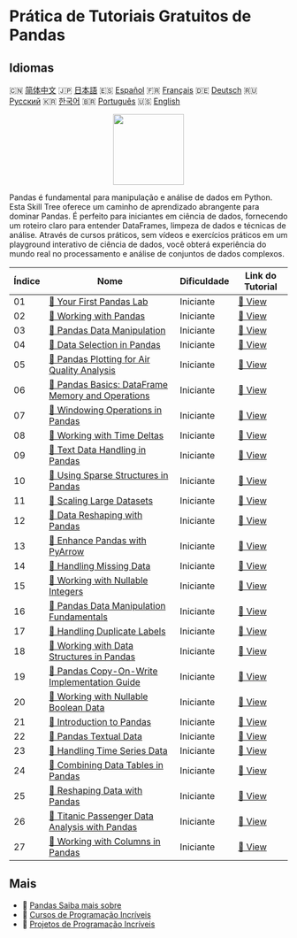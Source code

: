 # Prática de Tutoriais Gratuitos de Pandas

## Idiomas

🇨🇳 [简体中文](README_zh.md) 🇯🇵 [日本語](README_ja.md) 🇪🇸 [Español](README_es.md) 🇫🇷 [Français](README_fr.md) 🇩🇪 [Deutsch](README_de.md) 🇷🇺 [Русский](README_ru.md) 🇰🇷 [한국어](README_ko.md) 🇧🇷 [Português](README_pt.md) 🇺🇸 [English](README.md) 

<div align="center">
<img width="128px" src="https://file.labex.io/path/qhqKKAjZr3K5.png">
</div>

Pandas é fundamental para manipulação e análise de dados em Python. Esta Skill Tree oferece um caminho de aprendizado abrangente para dominar Pandas. É perfeito para iniciantes em ciência de dados, fornecendo um roteiro claro para entender DataFrames, limpeza de dados e técnicas de análise. Através de cursos práticos, sem vídeos e exercícios práticos em um playground interativo de ciência de dados, você obterá experiência do mundo real no processamento e análise de conjuntos de dados complexos.

|   Índice | Nome                                                                                                                                          | Dificuldade   | Link do Tutorial                                                                                    |
|----------|-----------------------------------------------------------------------------------------------------------------------------------------------|---------------|-----------------------------------------------------------------------------------------------------|
|       01 | [📖 Your First Pandas Lab](https://labex.io/pt/tutorials/pandas-your-first-pandas-lab-92727)                                                  | Iniciante     | [🔗 View](https://labex.io/pt/tutorials/pandas-your-first-pandas-lab-92727)                         |
|       02 | [📖 Working with Pandas](https://labex.io/pt/tutorials/python-working-with-pandas-65430)                                                      | Iniciante     | [🔗 View](https://labex.io/pt/tutorials/python-working-with-pandas-65430)                           |
|       03 | [📖 Pandas Data Manipulation](https://labex.io/pt/tutorials/python-pandas-data-manipulation-65431)                                            | Iniciante     | [🔗 View](https://labex.io/pt/tutorials/python-pandas-data-manipulation-65431)                      |
|       04 | [📖 Data Selection in Pandas](https://labex.io/pt/tutorials/python-data-selection-in-pandas-65432)                                            | Iniciante     | [🔗 View](https://labex.io/pt/tutorials/python-data-selection-in-pandas-65432)                      |
|       05 | [📖 Pandas Plotting for Air Quality Analysis](https://labex.io/pt/tutorials/python-pandas-plotting-for-air-quality-analysis-65433)            | Iniciante     | [🔗 View](https://labex.io/pt/tutorials/python-pandas-plotting-for-air-quality-analysis-65433)      |
|       06 | [📖 Pandas Basics: DataFrame Memory and Operations](https://labex.io/pt/tutorials/python-pandas-basics-dataframe-memory-and-operations-65446) | Iniciante     | [🔗 View](https://labex.io/pt/tutorials/python-pandas-basics-dataframe-memory-and-operations-65446) |
|       07 | [📖 Windowing Operations in Pandas](https://labex.io/pt/tutorials/python-windowing-operations-in-pandas-65457)                                | Iniciante     | [🔗 View](https://labex.io/pt/tutorials/python-windowing-operations-in-pandas-65457)                |
|       08 | [📖 Working with Time Deltas](https://labex.io/pt/tutorials/python-working-with-time-deltas-65456)                                            | Iniciante     | [🔗 View](https://labex.io/pt/tutorials/python-working-with-time-deltas-65456)                      |
|       09 | [📖 Text Data Handling in Pandas](https://labex.io/pt/tutorials/python-text-data-handling-in-pandas-65455)                                    | Iniciante     | [🔗 View](https://labex.io/pt/tutorials/python-text-data-handling-in-pandas-65455)                  |
|       10 | [📖 Using Sparse Structures in Pandas](https://labex.io/pt/tutorials/python-using-sparse-structures-in-pandas-65454)                          | Iniciante     | [🔗 View](https://labex.io/pt/tutorials/python-using-sparse-structures-in-pandas-65454)             |
|       11 | [📖 Scaling Large Datasets](https://labex.io/pt/tutorials/pandas-scaling-large-datasets-65453)                                                | Iniciante     | [🔗 View](https://labex.io/pt/tutorials/pandas-scaling-large-datasets-65453)                        |
|       12 | [📖 Data Reshaping with Pandas](https://labex.io/pt/tutorials/python-data-reshaping-with-pandas-65452)                                        | Iniciante     | [🔗 View](https://labex.io/pt/tutorials/python-data-reshaping-with-pandas-65452)                    |
|       13 | [📖 Enhance Pandas with PyArrow](https://labex.io/pt/tutorials/python-enhance-pandas-with-pyarrow-65451)                                      | Iniciante     | [🔗 View](https://labex.io/pt/tutorials/python-enhance-pandas-with-pyarrow-65451)                   |
|       14 | [📖 Handling Missing Data](https://labex.io/pt/tutorials/python-handling-missing-data-65449)                                                  | Iniciante     | [🔗 View](https://labex.io/pt/tutorials/python-handling-missing-data-65449)                         |
|       15 | [📖 Working with Nullable Integers](https://labex.io/pt/tutorials/python-working-with-nullable-integers-65448)                                | Iniciante     | [🔗 View](https://labex.io/pt/tutorials/python-working-with-nullable-integers-65448)                |
|       16 | [📖 Pandas Data Manipulation Fundamentals](https://labex.io/pt/tutorials/python-pandas-data-manipulation-fundamentals-65447)                  | Iniciante     | [🔗 View](https://labex.io/pt/tutorials/python-pandas-data-manipulation-fundamentals-65447)         |
|       17 | [📖 Handling Duplicate Labels](https://labex.io/pt/tutorials/python-handling-duplicate-labels-65444)                                          | Iniciante     | [🔗 View](https://labex.io/pt/tutorials/python-handling-duplicate-labels-65444)                     |
|       18 | [📖 Working with Data Structures in Pandas](https://labex.io/pt/tutorials/python-working-with-data-structures-in-pandas-65443)                | Iniciante     | [🔗 View](https://labex.io/pt/tutorials/python-working-with-data-structures-in-pandas-65443)        |
|       19 | [📖 Pandas Copy-On-Write Implementation Guide](https://labex.io/pt/tutorials/python-pandas-copy-on-write-implementation-guide-65442)          | Iniciante     | [🔗 View](https://labex.io/pt/tutorials/python-pandas-copy-on-write-implementation-guide-65442)     |
|       20 | [📖 Working with Nullable Boolean Data](https://labex.io/pt/tutorials/python-working-with-nullable-boolean-data-65441)                        | Iniciante     | [🔗 View](https://labex.io/pt/tutorials/python-working-with-nullable-boolean-data-65441)            |
|       21 | [📖 Introduction to Pandas](https://labex.io/pt/tutorials/python-introduction-to-pandas-65440)                                                | Iniciante     | [🔗 View](https://labex.io/pt/tutorials/python-introduction-to-pandas-65440)                        |
|       22 | [📖 Pandas Textual Data](https://labex.io/pt/tutorials/python-pandas-textual-data-65439)                                                      | Iniciante     | [🔗 View](https://labex.io/pt/tutorials/python-pandas-textual-data-65439)                           |
|       23 | [📖 Handling Time Series Data](https://labex.io/pt/tutorials/python-handling-time-series-data-65438)                                          | Iniciante     | [🔗 View](https://labex.io/pt/tutorials/python-handling-time-series-data-65438)                     |
|       24 | [📖 Combining Data Tables in Pandas](https://labex.io/pt/tutorials/python-combining-data-tables-in-pandas-65437)                              | Iniciante     | [🔗 View](https://labex.io/pt/tutorials/python-combining-data-tables-in-pandas-65437)               |
|       25 | [📖 Reshaping Data with Pandas](https://labex.io/pt/tutorials/python-reshaping-data-with-pandas-65436)                                        | Iniciante     | [🔗 View](https://labex.io/pt/tutorials/python-reshaping-data-with-pandas-65436)                    |
|       26 | [📖 Titanic Passenger Data Analysis with Pandas](https://labex.io/pt/tutorials/python-titanic-passenger-data-analysis-with-pandas-65435)      | Iniciante     | [🔗 View](https://labex.io/pt/tutorials/python-titanic-passenger-data-analysis-with-pandas-65435)   |
|       27 | [📖 Working with Columns in Pandas](https://labex.io/pt/tutorials/python-working-with-columns-in-pandas-65434)                                | Iniciante     | [🔗 View](https://labex.io/pt/tutorials/python-working-with-columns-in-pandas-65434)                |

## Mais

- 🔗 [Pandas Saiba mais sobre](https://labex.io/pt/skilltrees/pandas)
- 🔗 [Cursos de Programação Incríveis](https://github.com/labex-labs/awesome-programming-courses)
- 🔗 [Projetos de Programação Incríveis](https://github.com/labex-labs/awesome-programming-projects)

